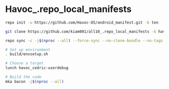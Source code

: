 # Havoc_.repo_local_manifests

```bash
repo init -u https://github.com/Havoc-OS/android_manifest.git -b ten
```
```bash
git clone https://github.com/kiam001/all10_.repo_local_manifests -b havoc .repo/local_manifests
```
```bash
repo sync -c -j$(nproc --all) --force-sync --no-clone-bundle --no-tags
```

```bash
# Set up environment
. build/envsetup.sh

# Choose a target
lunch havoc_cedric-userdebug

# Build the code
mka bacon -j$(nproc --all)
```
